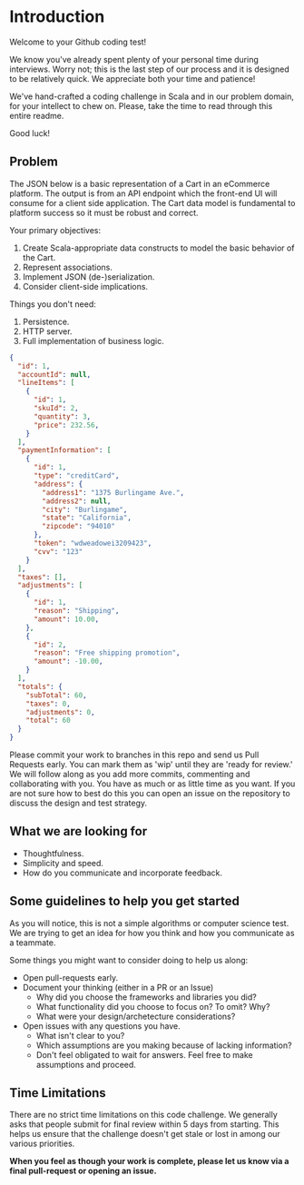 # Introduction

Welcome to your Github coding test!

We know you've already spent plenty of your personal time during
interviews. Worry not; this is the last step of our process and it is
designed to be relatively quick. We appreciate both your time and patience!

We've hand-crafted a coding challenge in Scala and in our problem domain, for your intellect to
chew on. Please, take the time to read through this entire readme.

Good luck!

## Problem

The JSON below is a basic representation of a Cart in an eCommerce
platform. The output is from an API endpoint which the front-end UI
will consume for a client side application. The Cart data model is
fundamental to platform success so it must be robust and correct.

Your primary objectives:

1. Create Scala-appropriate data constructs to model the basic behavior of the Cart.
2. Represent associations.
3. Implement JSON (de-)serialization.
4. Consider client-side implications.

Things you don't need:

1. Persistence.
2. HTTP server.
3. Full implementation of business logic.

```json
{
  "id": 1,
  "accountId": null,
  "lineItems": [
    {
      "id": 1,
      "skuId": 2,
      "quantity": 3,
      "price": 232.56,
    }
  ],
  "paymentInformation": [
    {
      "id": 1,
      "type": "creditCard",
      "address": {
        "address1": "1375 Burlingame Ave.",
        "address2": null,
        "city": "Burlingame",
        "state": "California",
        "zipcode": "94010"
      },
      "token": "wdweadowei3209423",
      "cvv": "123"
    }
  ],
  "taxes": [],
  "adjustments": [
    {
      "id": 1,
      "reason": "Shipping",
      "amount": 10.00,
    },
    {
      "id": 2,
      "reason": "Free shipping promotion",
      "amount": -10.00,
    }
  ],
  "totals": {
    "subTotal": 60,
    "taxes": 0,
    "adjustments": 0,
    "total": 60
  }
}
```

Please commit your work to branches in this repo and send us Pull Requests early. You can mark them as 'wip' until they are 'ready for review.'
We will follow along as you add more commits, commenting and collaborating with you. You have as much or as little time as you want. If you are not sure how to best do this you can open an issue on the repository to discuss the design and test strategy.

## What we are looking for

* Thoughtfulness.
* Simplicity and speed.
* How do you communicate and incorporate feedback.

## Some guidelines to help you get started

As you will notice, this is not a simple algorithms or computer science test.  We are trying to get an idea for how you think and how you communicate as a teammate.  
  
Some things you might want to consider doing to help us along:

* Open pull-requests early.  
* Document your thinking (either in a PR or an Issue)
  * Why did you choose the frameworks and libraries you did?
  * What functionality did you choose to focus on?  To omit?  Why?
  * What were your design/archetecture considerations?
* Open issues with any questions you have.
  * What isn't clear to you?
  * Which assumptions are you making because of lacking information?
  * Don't feel obligated to wait for answers.  Feel free to make assumptions and proceed.


## Time Limitations

There are no strict time limitations on this code challenge.  We generally asks that people submit for final review within 5 days from starting.  This helps us ensure that the challenge doesn't get stale or lost in among our various priorities. 

**When you feel as though your work is complete, please let us know via a final pull-request or opening an issue.**
